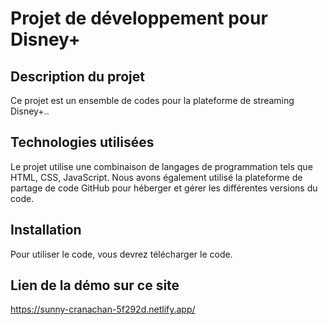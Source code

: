 # Projet de développement pour Disney+

## Description du projet

Ce projet est un ensemble de codes pour la plateforme de streaming Disney+..

## Technologies utilisées

Le projet utilise une combinaison de langages de programmation tels que HTML, CSS, JavaScript. Nous avons également utilisé la plateforme de partage de code GitHub pour héberger et gérer les différentes versions du code.

## Installation

Pour utiliser le code, vous devrez télécharger le code.

## Lien de la démo sur ce site

https://sunny-cranachan-5f292d.netlify.app/
